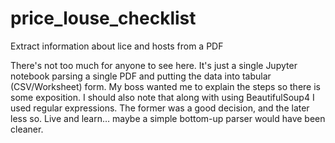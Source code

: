 # price_louse_checklist
Extract information about lice and hosts from a PDF

There's not too much for anyone to see here. It's just a single Jupyter notebook parsing a single PDF and putting the data into tabular (CSV/Worksheet) form. My boss wanted me to explain the steps so there is some exposition. I should also note that along with using BeautifulSoup4 I used regular expressions. The former was a good decision, and the later less so. Live and learn… maybe a simple bottom-up parser would have been cleaner.
